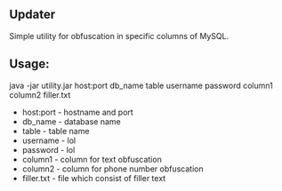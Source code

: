 ## Updater
Simple utility for obfuscation in specific columns of MySQL.
## Usage:
java -jar utility.jar host:port db_name table username password column1 column2 filler.txt
- host:port - hostname and port
- db_name - database name
- table - table name
- username - lol
- password - lol
- column1 - column for text obfuscation
- column2 - column for phone number obfuscation
- filler.txt - file which consist of filler text
